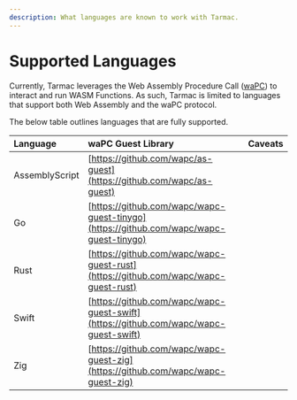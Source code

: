 ```yaml
---
description: What languages are known to work with Tarmac.
---
```


# Supported Languages

Currently, Tarmac leverages the Web Assembly Procedure Call \([waPC](https://wapc.io/)\) to interact and run WASM Functions. As such, Tarmac is limited to languages that support both Web Assembly and the waPC protocol.

The below table outlines languages that are fully supported.

| Language | waPC Guest Library | Caveats |
| :--- | :--- | :--- |
| AssemblyScript | [https://github.com/wapc/as-guest](https://github.com/wapc/as-guest) |  |
| Go | [https://github.com/wapc/wapc-guest-tinygo](https://github.com/wapc/wapc-guest-tinygo) | |
| Rust | [https://github.com/wapc/wapc-guest-rust](https://github.com/wapc/wapc-guest-rust) |  |
| Swift | [https://github.com/wapc/wapc-guest-swift](https://github.com/wapc/wapc-guest-swift) |  |
| Zig | [https://github.com/wapc/wapc-guest-zig](https://github.com/wapc/wapc-guest-zig) |  |

